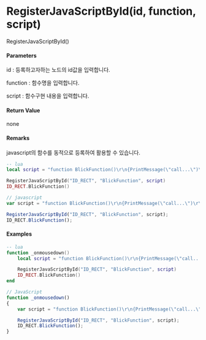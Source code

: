 # RegisterJavaScriptById\(id, function, script\)

RegisterJavaScriptById\(\)

#### Parameters

id : 등록하고자하는 노드의 id값을 입력합니다.

function : 함수명을 입력합니다.

script : 함수구현 내용을 입력합니다.

#### Return Value

none

#### Remarks

javascript의 함수를 동적으로 등록하여 활용할 수 있습니다.

```lua
-- lua
local script = "function BlickFunction()\r\n{PrintMessage(\"call...\")\r\n}"        -- javascript function

RegisterJavaScriptById("ID_RECT", "BlickFunction", script)
ID_RECT.BlickFunction()
```

```js
// javascript
var script = "function BlickFunction()\r\n{PrintMessage(\"call...\")\r\n}"        // javascript function

RegisterJavaScriptById("ID_RECT", "BlickFunction", script);
ID_RECT.BlickFunction();
```

#### 

#### Examples

```lua
-- lua
function _onmousedown()
    local script = "function BlickFunction()\r\n{PrintMessage(\"call...\")\r\n}"        -- javascript function

    RegisterJavaScriptById("ID_RECT", "BlickFunction", script)
    ID_RECT.BlickFunction()
end
```

```js
// JavaScript
function _onmousedown()
{    
    var script = "function BlickFunction()\r\n{PrintMessage(\"call...\")\r\n}"        // javascript function

    RegisterJavaScriptById("ID_RECT", "BlickFunction", script);
    ID_RECT.BlickFunction();
}
```



